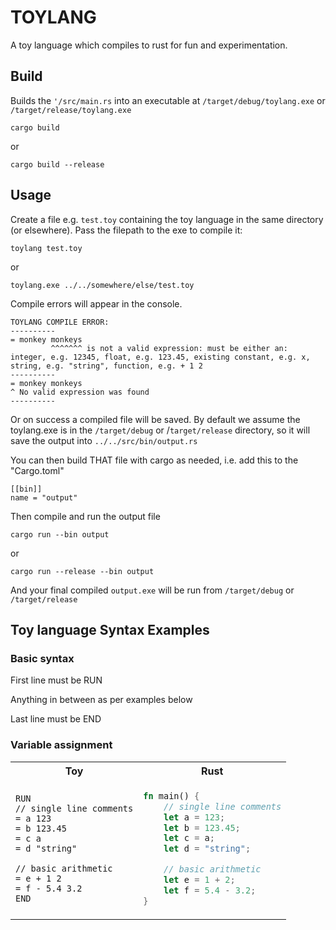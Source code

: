 # TOYLANG

A toy language which compiles to rust for fun and experimentation.

## Build

Builds the `'/src/main.rs` into an executable at `/target/debug/toylang.exe` or `/target/release/toylang.exe`

```
cargo build
```

or

```
cargo build --release
```

## Usage

Create a file e.g. `test.toy` containing the toy language in the same directory (or elsewhere). Pass the filepath to the exe to compile it:

```
toylang test.toy
```

or

```
toylang.exe ../../somewhere/else/test.toy
```

Compile errors will appear in the console.

```
TOYLANG COMPILE ERROR:
----------
= monkey monkeys
         ^^^^^^^ is not a valid expression: must be either an: integer, e.g. 12345, float, e.g. 123.45, existing constant, e.g. x, string, e.g. "string", function, e.g. + 1 2
----------
= monkey monkeys
^ No valid expression was found
----------
```

Or on success a compiled file will be saved.
By default we assume the toylang.exe is in the `/target/debug` or /`target/release` directory, so it will save the output into `../../src/bin/output.rs`

You can then build THAT file with cargo as needed, i.e. add this to the "Cargo.toml"

```
[[bin]]
name = "output"
```

Then compile and run the output file

```
cargo run --bin output
```

or

```
cargo run --release --bin output
```

And your final compiled `output.exe` will be run from `/target/debug` or `/target/release`

## Toy language Syntax Examples

### Basic syntax

First line must be RUN

Anything in between as per examples below

Last line must be END

### Variable assignment

<table><tr><th>Toy</th><th>Rust</th></tr><tr><td>

```
RUN
// single line comments
= a 123
= b 123.45
= c a
= d "string"

// basic arithmetic
= e + 1 2
= f - 5.4 3.2
END
```

</td><td>

```rust
fn main() {
    // single line comments
    let a = 123;
    let b = 123.45;
    let c = a;
    let d = "string";

    // basic arithmetic
    let e = 1 + 2;
    let f = 5.4 - 3.2;
}
```

</td></tr></table>
